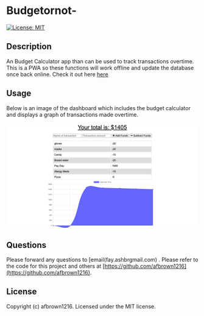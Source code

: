 # Budgetornot-

[![License: MIT](https://img.shields.io/badge/License-MIT-blue.svg)](https://opensource.org/licenses/MIT)

## Description 

An Budget Calculator app than can be used to track transactions overtime. This is a PWA so these functions will work offline and update the database once back online. Check it out here [here]()

## Usage 

Below is an image of the dashboard which includes the budget calculator and displays a graph of transactions made overtime. 
<p align = "center">
    <img alt ="Dashboard for budget calculator" src="budgetindex.png">
</p>

## Questions
 Please forward any questions to [email(fay.ashbrgmail.com) . Please refer to the code for this project and others at [https://github.com/afbrown1216](https://github.com/afbrown1216).

## License 

Copyright (c) afbrown1216. 
Licensed under the MIT license.
